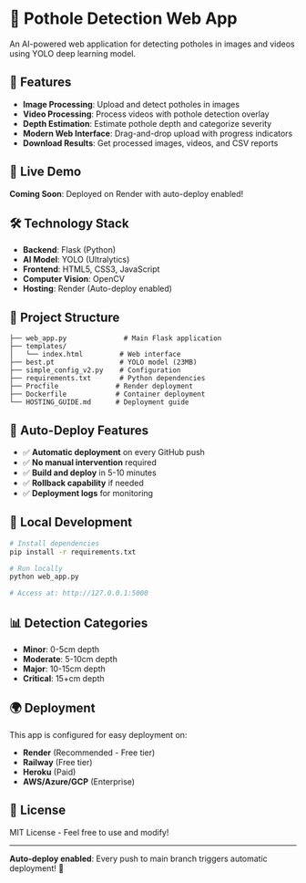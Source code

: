 # 🚧 Pothole Detection Web App

An AI-powered web application for detecting potholes in images and videos using YOLO deep learning model.

## 🌟 Features

- **Image Processing**: Upload and detect potholes in images
- **Video Processing**: Process videos with pothole detection overlay
- **Depth Estimation**: Estimate pothole depth and categorize severity
- **Modern Web Interface**: Drag-and-drop upload with progress indicators
- **Download Results**: Get processed images, videos, and CSV reports

## 🚀 Live Demo

**Coming Soon**: Deployed on Render with auto-deploy enabled!

## 🛠️ Technology Stack

- **Backend**: Flask (Python)
- **AI Model**: YOLO (Ultralytics)
- **Frontend**: HTML5, CSS3, JavaScript
- **Computer Vision**: OpenCV
- **Hosting**: Render (Auto-deploy enabled)

## 📁 Project Structure

```
├── web_app.py              # Main Flask application
├── templates/
│   └── index.html         # Web interface
├── best.pt                # YOLO model (23MB)
├── simple_config_v2.py    # Configuration
├── requirements.txt       # Python dependencies
├── Procfile              # Render deployment
├── Dockerfile            # Container deployment
└── HOSTING_GUIDE.md      # Deployment guide
```

## 🎯 Auto-Deploy Features

- ✅ **Automatic deployment** on every GitHub push
- ✅ **No manual intervention** required
- ✅ **Build and deploy** in 5-10 minutes
- ✅ **Rollback capability** if needed
- ✅ **Deployment logs** for monitoring

## 🔧 Local Development

```bash
# Install dependencies
pip install -r requirements.txt

# Run locally
python web_app.py

# Access at: http://127.0.0.1:5000
```

## 📊 Detection Categories

- **Minor**: 0-5cm depth
- **Moderate**: 5-10cm depth  
- **Major**: 10-15cm depth
- **Critical**: 15+cm depth

## 🌍 Deployment

This app is configured for easy deployment on:
- **Render** (Recommended - Free tier)
- **Railway** (Free tier)
- **Heroku** (Paid)
- **AWS/Azure/GCP** (Enterprise)

## 📝 License

MIT License - Feel free to use and modify!

---

**Auto-deploy enabled**: Every push to main branch triggers automatic deployment! 🚀 